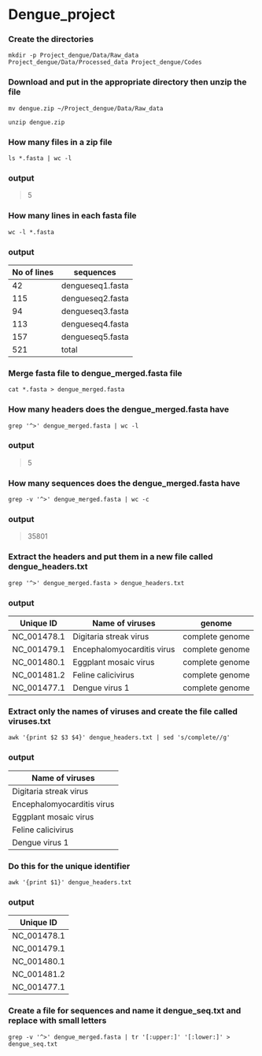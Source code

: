 # Dengue_project
### Create the directories

```
mkdir -p Project_dengue/Data/Raw_data Project_dengue/Data/Processed_data Project_dengue/Codes
```

### Download and put in the appropriate directory then unzip the file

```
mv dengue.zip ~/Project_dengue/Data/Raw_data
```

```
unzip dengue.zip
```

### How many files in a zip file

```
ls *.fasta | wc -l
```
 
### output 
>5

### How many lines in each fasta file
```
wc -l *.fasta
```

### output
|No of lines | sequences             |
|------------|-----------------------|
|   42       |  dengueseq1.fasta     |
|  115       |  dengueseq2.fasta     |
|   94       |  dengueseq3.fasta     |
|  113       |  dengueseq4.fasta     |
|  157       |  dengueseq5.fasta     |
|  521       |     total             |

### Merge fasta file to dengue_merged.fasta file

```
cat *.fasta > dengue_merged.fasta
```

### How many headers does the dengue_merged.fasta have

```
grep '^>' dengue_merged.fasta | wc -l
```
### output
>5

### How many sequences does the dengue_merged.fasta have

```
grep -v '^>' dengue_merged.fasta | wc -c
```
### output
>35801

### Extract the headers and put them in a new file called dengue_headers.txt

```
grep '^>' dengue_merged.fasta > dengue_headers.txt
```

### output
|Unique ID   | Name of viruses           | genome          |
|------------|---------------------------|-----------------|
|NC_001478.1 | Digitaria streak virus    | complete genome |
|NC_001479.1 | Encephalomyocarditis virus| complete genome |
|NC_001480.1 | Eggplant mosaic virus     | complete genome |
|NC_001481.2 | Feline calicivirus        | complete genome |
|NC_001477.1 | Dengue virus 1            | complete genome |

### Extract only the names of viruses and create the file called viruses.txt

```
awk '{print $2 $3 $4}' dengue_headers.txt | sed 's/complete//g'
```

### output
|Name of viruses             |
|----------------------------|
|Digitaria streak virus      |
|Encephalomyocarditis virus  |
|Eggplant mosaic virus       |
|Feline calicivirus          |
|Dengue virus 1              |

### Do this for the unique identifier

```
awk '{print $1}' dengue_headers.txt
```

### output
|Unique ID    |
|-------------|
|NC_001478.1  |
|NC_001479.1  |
|NC_001480.1  |
|NC_001481.2  |
|NC_001477.1  |

### Create a file for sequences and name it dengue_seq.txt and replace with small letters

```
grep -v '^>' dengue_merged.fasta | tr '[:upper:]' '[:lower:]' > dengue_seq.txt
```
